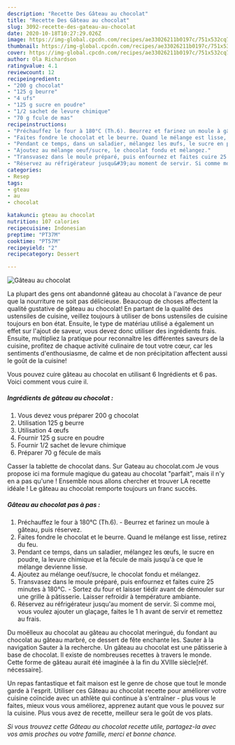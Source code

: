 ```yaml
---
description: "Recette Des Gâteau au chocolat"
title: "Recette Des Gâteau au chocolat"
slug: 3092-recette-des-gateau-au-chocolat
date: 2020-10-18T10:27:29.026Z
image: https://img-global.cpcdn.com/recipes/ae33026211b0197c/751x532cq70/gateau-au-chocolat-photo-principale-de-la-recette.jpg
thumbnail: https://img-global.cpcdn.com/recipes/ae33026211b0197c/751x532cq70/gateau-au-chocolat-photo-principale-de-la-recette.jpg
cover: https://img-global.cpcdn.com/recipes/ae33026211b0197c/751x532cq70/gateau-au-chocolat-photo-principale-de-la-recette.jpg
author: Ola Richardson
ratingvalue: 4.1
reviewcount: 12
recipeingredient:
- "200 g chocolat"
- "125 g beurre"
- "4 ufs"
- "125 g sucre en poudre"
- "1/2 sachet de levure chimique"
- "70 g fcule de mas"
recipeinstructions:
- "Préchauffez le four à 180°C (Th.6). Beurrez et farinez un moule à gâteau, puis réservez."
- "Faites fondre le chocolat et le beurre. Quand le mélange est lisse, retirez du feu."
- "Pendant ce temps, dans un saladier, mélangez les œufs, le sucre en poudre, la levure chimique et la fécule de maïs jusqu&#39;à ce que le mélange devienne lisse."
- "Ajoutez au mélange oeuf/sucre, le chocolat fondu et mélangez."
- "Transvasez dans le moule préparé, puis enfournez et faites cuire 25 minutes à 180°C. Sortez du four et laisser tiédir avant de démouler sur une grille à pâtisserie. Laisser refroidir à température ambiante."
- "Réservez au réfrigérateur jusqu&#39;au moment de servir. Si comme moi, vous voulez ajouter un glaçage, faites le 1 h avant de servir et remettez au frais."
categories:
- Resep
tags:
- gteau
- au
- chocolat

katakunci: gteau au chocolat 
nutrition: 107 calories
recipecuisine: Indonesian
preptime: "PT37M"
cooktime: "PT57M"
recipeyield: "2"
recipecategory: Dessert

---
```



![Gâteau au chocolat](https://img-global.cpcdn.com/recipes/ae33026211b0197c/751x532cq70/gateau-au-chocolat-photo-principale-de-la-recette.jpg)

La plupart des gens ont abandonné gâteau au chocolat à l'avance de peur que la nourriture ne soit pas délicieuse. Beaucoup de choses affectent la qualité gustative de gâteau au chocolat! En partant de la qualité des ustensiles de cuisine, veillez toujours à utiliser de bons ustensiles de cuisine toujours en bon état. Ensuite, le type de matériau utilisé a également un effet sur l'ajout de saveur, vous devez donc utiliser des ingrédients frais. Ensuite, multipliez la pratique pour reconnaître les différentes saveurs de la cuisine, profitez de chaque activité culinaire de tout votre cœur, car les sentiments d'enthousiasme, de calme et de non précipitation affectent aussi le goût de la cuisine!

<!--inarticleads1-->

Vous pouvez cuire gâteau au chocolat en utilisant 6 Ingrédients et 6 pas. Voici comment vous cuire il.

##### Ingrédients de gâteau au chocolat :

1. Vous devez vous préparer 200 g chocolat
1. Utilisation 125 g beurre
1. Utilisation 4 œufs
1. Fournir 125 g sucre en poudre
1. Fournir 1/2 sachet de levure chimique
1. Préparer 70 g fécule de maïs


Casser la tablette de chocolat dans. Sur Gateau au chocolat.com Je vous propose ici ma formule magique du gateau au chocolat &#34;parfait&#34;, mais il n&#39;y en a pas qu&#39;une ! Ensemble nous allons chercher et trouver LA recette idéale ! Le gâteau au chocolat remporte toujours un franc succès. 

<!--inarticleads2-->

##### Gâteau au chocolat pas à pas :

1. Préchauffez le four à 180°C (Th.6). - Beurrez et farinez un moule à gâteau, puis réservez.
1. Faites fondre le chocolat et le beurre. Quand le mélange est lisse, retirez du feu.
1. Pendant ce temps, dans un saladier, mélangez les œufs, le sucre en poudre, la levure chimique et la fécule de maïs jusqu&#39;à ce que le mélange devienne lisse.
1. Ajoutez au mélange oeuf/sucre, le chocolat fondu et mélangez.
1. Transvasez dans le moule préparé, puis enfournez et faites cuire 25 minutes à 180°C. - Sortez du four et laisser tiédir avant de démouler sur une grille à pâtisserie. Laisser refroidir à température ambiante.
1. Réservez au réfrigérateur jusqu&#39;au moment de servir. Si comme moi, vous voulez ajouter un glaçage, faites le 1 h avant de servir et remettez au frais.


Du moëlleux au chocolat au gâteau au chocolat meringué, du fondant au chocolat au gâteau marbré, ce dessert de fête enchante les. Sauter à la navigation Sauter à la recherche. Un gâteau au chocolat est une pâtisserie à base de chocolat. Il existe de nombreuses recettes à travers le monde. Cette forme de gâteau aurait été imaginée à la fin du XVIIIe siècle[réf. nécessaire]. 

<!--inarticleads1-->

<p>
Un repas fantastique et fait maison est le genre de chose que tout le monde garde à l'esprit. Utiliser ces Gâteau au chocolat recette pour améliorer votre cuisine coïncide avec un athlète qui continue à s'entraîner - plus vous le faites, mieux vous vous améliorez, apprenez autant que vous le pouvez sur la cuisine. Plus vous avez de recette, meilleur sera le goût de vos plats.
</p>

<p>
<i>Si vous trouvez cette Gâteau au chocolat recette utile, partagez-la avec vos amis proches ou votre famille, merci et bonne chance.</i>
</p>
